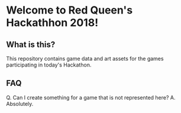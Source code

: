 # Welcome to Red Queen's Hackathhon 2018!

## What is this?

This repository contains game data and art assets for the games participating in today's Hackathon.

## FAQ

Q. Can I create something for a game that is not represented here?
A. Absolutely.

